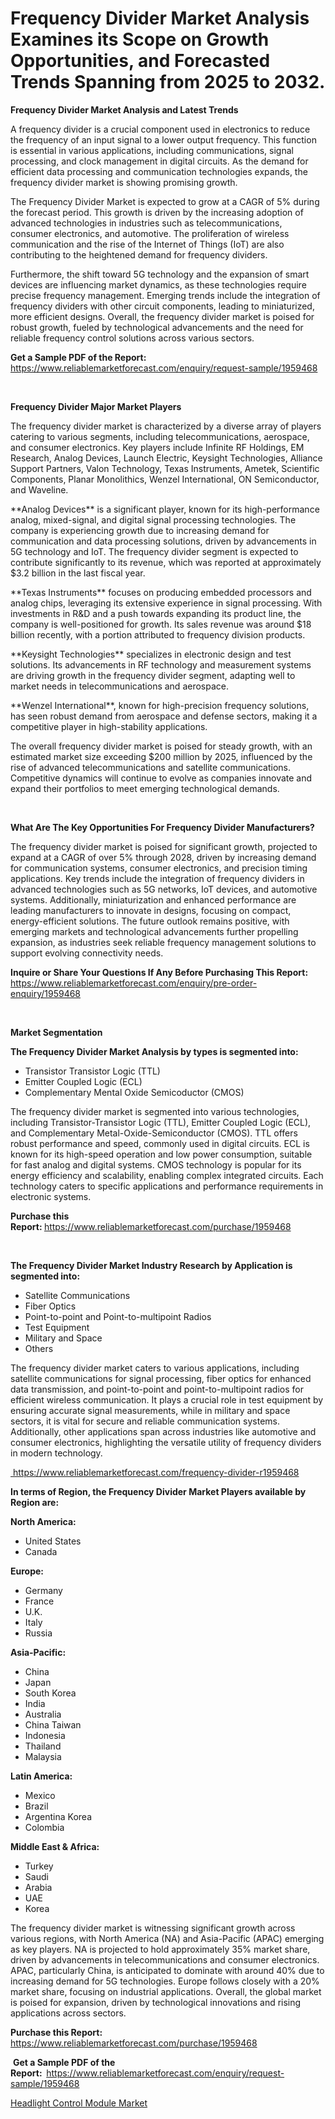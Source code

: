 <p><h1>Frequency Divider Market Analysis Examines its Scope on Growth Opportunities, and Forecasted Trends Spanning from 2025 to 2032.</h1></p><p><strong>Frequency Divider Market Analysis and Latest Trends</strong></p>
<p><p>A frequency divider is a crucial component used in electronics to reduce the frequency of an input signal to a lower output frequency. This function is essential in various applications, including communications, signal processing, and clock management in digital circuits. As the demand for efficient data processing and communication technologies expands, the frequency divider market is showing promising growth.</p><p>The Frequency Divider Market is expected to grow at a CAGR of 5% during the forecast period. This growth is driven by the increasing adoption of advanced technologies in industries such as telecommunications, consumer electronics, and automotive. The proliferation of wireless communication and the rise of the Internet of Things (IoT) are also contributing to the heightened demand for frequency dividers.</p><p>Furthermore, the shift toward 5G technology and the expansion of smart devices are influencing market dynamics, as these technologies require precise frequency management. Emerging trends include the integration of frequency dividers with other circuit components, leading to miniaturized, more efficient designs. Overall, the frequency divider market is poised for robust growth, fueled by technological advancements and the need for reliable frequency control solutions across various sectors.</p></p>
<p><strong>Get a Sample PDF of the Report:&nbsp;</strong> <a href="https://www.reliablemarketforecast.com/enquiry/request-sample/1959468?utm_campaign=2603&utm_medium=2&utm_source=Github&utm_content=ia&utm_term=06042025&utm_id=frequency-divider">https://www.reliablemarketforecast.com/enquiry/request-sample/1959468</a></p>
<p>&nbsp;</p>
<p><strong>Frequency Divider Major Market Players</strong></p>
<p><p>The frequency divider market is characterized by a diverse array of players catering to various segments, including telecommunications, aerospace, and consumer electronics. Key players include Infinite RF Holdings, EM Research, Analog Devices, Launch Electric, Keysight Technologies, Alliance Support Partners, Valon Technology, Texas Instruments, Ametek, Scientific Components, Planar Monolithics, Wenzel International, ON Semiconductor, and Waveline.</p><p>**Analog Devices** is a significant player, known for its high-performance analog, mixed-signal, and digital signal processing technologies. The company is experiencing growth due to increasing demand for communication and data processing solutions, driven by advancements in 5G technology and IoT. The frequency divider segment is expected to contribute significantly to its revenue, which was reported at approximately $3.2 billion in the last fiscal year.</p><p>**Texas Instruments** focuses on producing embedded processors and analog chips, leveraging its extensive experience in signal processing. With investments in R&D and a push towards expanding its product line, the company is well-positioned for growth. Its sales revenue was around $18 billion recently, with a portion attributed to frequency division products.</p><p>**Keysight Technologies** specializes in electronic design and test solutions. Its advancements in RF technology and measurement systems are driving growth in the frequency divider segment, adapting well to market needs in telecommunications and aerospace.</p><p>**Wenzel International**, known for high-precision frequency solutions, has seen robust demand from aerospace and defense sectors, making it a competitive player in high-stability applications.</p><p>The overall frequency divider market is poised for steady growth, with an estimated market size exceeding $200 million by 2025, influenced by the rise of advanced telecommunications and satellite communications. Competitive dynamics will continue to evolve as companies innovate and expand their portfolios to meet emerging technological demands.</p></p>
<p>&nbsp;</p>
<p><strong>What Are The Key Opportunities For Frequency Divider Manufacturers?</strong></p>
<p><p>The frequency divider market is poised for significant growth, projected to expand at a CAGR of over 5% through 2028, driven by increasing demand for communication systems, consumer electronics, and precision timing applications. Key trends include the integration of frequency dividers in advanced technologies such as 5G networks, IoT devices, and automotive systems. Additionally, miniaturization and enhanced performance are leading manufacturers to innovate in designs, focusing on compact, energy-efficient solutions. The future outlook remains positive, with emerging markets and technological advancements further propelling expansion, as industries seek reliable frequency management solutions to support evolving connectivity needs.</p></p>
<p><strong>Inquire or Share Your Questions If Any Before Purchasing This Report:</strong> <a href="https://www.reliablemarketforecast.com/enquiry/pre-order-enquiry/1959468?utm_campaign=2603&utm_medium=2&utm_source=Github&utm_content=ia&utm_term=06042025&utm_id=frequency-divider">https://www.reliablemarketforecast.com/enquiry/pre-order-enquiry/1959468</a></p>
<p>&nbsp;</p>
<p><strong>Market Segmentation</strong></p>
<p><strong>The Frequency Divider Market Analysis by types is segmented into:</strong></p>
<p><ul><li>Transistor Transistor Logic (TTL)</li><li>Emitter Coupled Logic (ECL)</li><li>Complementary Mental Oxide Semicoductor (CMOS)</li></ul></p>
<p><p>The frequency divider market is segmented into various technologies, including Transistor-Transistor Logic (TTL), Emitter Coupled Logic (ECL), and Complementary Metal-Oxide-Semiconductor (CMOS). TTL offers robust performance and speed, commonly used in digital circuits. ECL is known for its high-speed operation and low power consumption, suitable for fast analog and digital systems. CMOS technology is popular for its energy efficiency and scalability, enabling complex integrated circuits. Each technology caters to specific applications and performance requirements in electronic systems.</p></p>
<p><strong>Purchase this Report:&nbsp;</strong><a href="https://www.reliablemarketforecast.com/purchase/1959468?utm_campaign=2603&utm_medium=2&utm_source=Github&utm_content=ia&utm_term=06042025&utm_id=frequency-divider">https://www.reliablemarketforecast.com/purchase/1959468</a></p>
<p>&nbsp;</p>
<p><strong>The Frequency Divider Market Industry Research by Application is segmented into:</strong></p>
<p><ul><li>Satellite Communications</li><li>Fiber Optics</li><li>Point-to-point and Point-to-multipoint Radios</li><li>Test Equipment</li><li>Military and Space</li><li>Others</li></ul></p>
<p><p>The frequency divider market caters to various applications, including satellite communications for signal processing, fiber optics for enhanced data transmission, and point-to-point and point-to-multipoint radios for efficient wireless communication. It plays a crucial role in test equipment by ensuring accurate signal measurements, while in military and space sectors, it is vital for secure and reliable communication systems. Additionally, other applications span across industries like automotive and consumer electronics, highlighting the versatile utility of frequency dividers in modern technology.</p></p>
<p><a href="https://www.reliablemarketforecast.com/frequency-divider-r1959468?utm_campaign=2603&utm_medium=2&utm_source=Github&utm_content=ia&utm_term=06042025&utm_id=frequency-divider">&nbsp;https://www.reliablemarketforecast.com/frequency-divider-r1959468</a></p>
<p><strong>In terms of Region, the Frequency Divider Market Players available by Region are:</strong></p>
<p>
    <p> <strong> North America: </strong>
        <ul>
            <li>United States</li>
            <li>Canada</li>
        </ul>
        </p> 
    <p> <strong> Europe: </strong>
        <ul>
            <li>Germany</li>
            <li>France</li>
            <li>U.K.</li>
            <li>Italy</li>
            <li>Russia</li>
        </ul>
        </p> 
    <p> <strong> Asia-Pacific: </strong>
        <ul>
            <li>China</li>
            <li>Japan</li>
            <li>South Korea</li>
            <li>India</li>
            <li>Australia</li>
            <li>China Taiwan</li>
            <li>Indonesia</li>
            <li>Thailand</li>
            <li>Malaysia</li>
        </ul>
        </p> 
    <p> <strong> Latin America: </strong>
        <ul>
            <li>Mexico</li>
            <li>Brazil</li>
            <li>Argentina Korea</li>
            <li>Colombia</li>
        </ul>
        </p> 
    <p> <strong> Middle East & Africa: </strong>
        <ul>
            <li>Turkey</li>
            <li>Saudi</li>
            <li>Arabia</li>
            <li>UAE</li>
            <li>Korea</li>
        </ul>
    </p>
    </p>
<p><p>The frequency divider market is witnessing significant growth across various regions, with North America (NA) and Asia-Pacific (APAC) emerging as key players. NA is projected to hold approximately 35% market share, driven by advancements in telecommunications and consumer electronics. APAC, particularly China, is anticipated to dominate with around 40% due to increasing demand for 5G technologies. Europe follows closely with a 20% market share, focusing on industrial applications. Overall, the global market is poised for expansion, driven by technological innovations and rising applications across sectors.</p></p>
<p><strong>Purchase this Report: </strong><a href="https://www.reliablemarketforecast.com/purchase/1959468?utm_campaign=2603&utm_medium=2&utm_source=Github&utm_content=ia&utm_term=06042025&utm_id=frequency-divider">https://www.reliablemarketforecast.com/purchase/1959468</a></p>
<p>&nbsp;<strong>Get a Sample PDF of the Report:&nbsp;&nbsp;</strong><a href="https://www.reliablemarketforecast.com/enquiry/request-sample/1959468?utm_campaign=2603&utm_medium=2&utm_source=Github&utm_content=ia&utm_term=06042025&utm_id=frequency-divider">https://www.reliablemarketforecast.com/enquiry/request-sample/1959468</a></p>
<p><strong></strong></p>
<p><p><a href="https://github.com/bolalfredia7777/Market-Research-Report-List-1/blob/main/headlight-control-module-market.md?utm_campaign=2603&utm_medium=2&utm_source=Github&utm_content=ia&utm_term=06042025&utm_id=frequency-divider">Headlight Control Module Market</a></p></p>